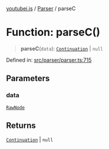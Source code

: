 [youtubei.js](../../../../README.md) / [Parser](../README.md) / parseC

# Function: parseC()

> **parseC**(`data`): [`Continuation`](../../../../classes/Continuation.md) \| `null`

Defined in: [src/parser/parser.ts:715](https://github.com/LuanRT/YouTube.js/blob/0733f60b57877f6b8b87dfd5cc6195b5085f5c09/src/parser/parser.ts#L715)

## Parameters

### data

[`RawNode`](../../../../type-aliases/RawNode.md)

## Returns

[`Continuation`](../../../../classes/Continuation.md) \| `null`
